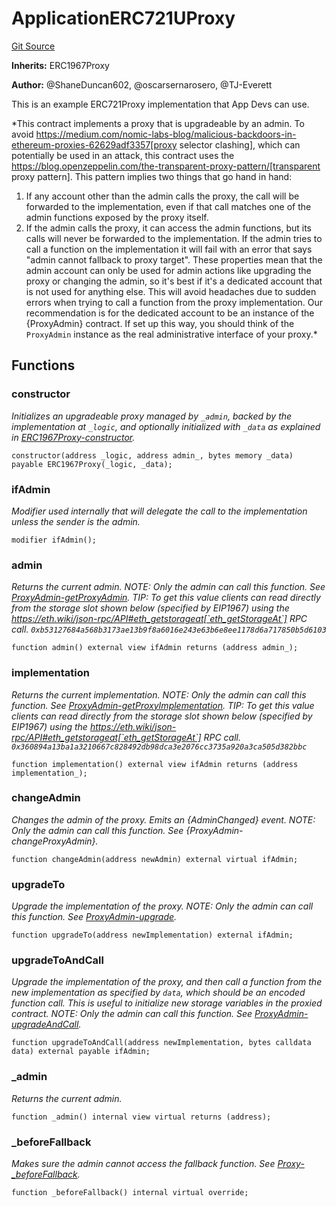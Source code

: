 # ApplicationERC721UProxy
[Git Source](https://github.com/thrackle-io/aquifi-rules-v1/blob/35ec513a185f22e7ba035815b9ced8c0ef1497a9/src/example/ERC721/upgradeable/ApplicationERC721UProxy.sol)

**Inherits:**
ERC1967Proxy

**Author:**
@ShaneDuncan602, @oscarsernarosero, @TJ-Everett

This is an example ERC721Proxy implementation that App Devs can use.

*This contract implements a proxy that is upgradeable by an admin.
To avoid https://medium.com/nomic-labs-blog/malicious-backdoors-in-ethereum-proxies-62629adf3357[proxy selector
clashing], which can potentially be used in an attack, this contract uses the
https://blog.openzeppelin.com/the-transparent-proxy-pattern/[transparent proxy pattern]. This pattern implies two
things that go hand in hand:
1. If any account other than the admin calls the proxy, the call will be forwarded to the implementation, even if
that call matches one of the admin functions exposed by the proxy itself.
2. If the admin calls the proxy, it can access the admin functions, but its calls will never be forwarded to the
implementation. If the admin tries to call a function on the implementation it will fail with an error that says
"admin cannot fallback to proxy target".
These properties mean that the admin account can only be used for admin actions like upgrading the proxy or changing
the admin, so it's best if it's a dedicated account that is not used for anything else. This will avoid headaches due
to sudden errors when trying to call a function from the proxy implementation.
Our recommendation is for the dedicated account to be an instance of the {ProxyAdmin} contract. If set up this way,
you should think of the `ProxyAdmin` instance as the real administrative interface of your proxy.*


## Functions
### constructor

*Initializes an upgradeable proxy managed by `_admin`, backed by the implementation at `_logic`, and
optionally initialized with `_data` as explained in [ERC1967Proxy-constructor](/src/example/ERC721/ApplicationERC721.sol/contract.ApplicationERC721.md#constructor).*


```solidity
constructor(address _logic, address admin_, bytes memory _data) payable ERC1967Proxy(_logic, _data);
```

### ifAdmin

*Modifier used internally that will delegate the call to the implementation unless the sender is the admin.*


```solidity
modifier ifAdmin();
```

### admin

*Returns the current admin.
NOTE: Only the admin can call this function. See [ProxyAdmin-getProxyAdmin](/lib/openzeppelin-contracts/contracts/proxy/transparent/ProxyAdmin.sol/contract.ProxyAdmin.md#getproxyadmin).
TIP: To get this value clients can read directly from the storage slot shown below (specified by EIP1967) using the
https://eth.wiki/json-rpc/API#eth_getstorageat[`eth_getStorageAt`] RPC call.
`0xb53127684a568b3173ae13b9f8a6016e243e63b6e8ee1178d6a717850b5d6103`*


```solidity
function admin() external view ifAdmin returns (address admin_);
```

### implementation

*Returns the current implementation.
NOTE: Only the admin can call this function. See [ProxyAdmin-getProxyImplementation](/lib/openzeppelin-contracts/contracts/proxy/transparent/ProxyAdmin.sol/contract.ProxyAdmin.md#getproxyimplementation).
TIP: To get this value clients can read directly from the storage slot shown below (specified by EIP1967) using the
https://eth.wiki/json-rpc/API#eth_getstorageat[`eth_getStorageAt`] RPC call.
`0x360894a13ba1a3210667c828492db98dca3e2076cc3735a920a3ca505d382bbc`*


```solidity
function implementation() external view ifAdmin returns (address implementation_);
```

### changeAdmin

*Changes the admin of the proxy.
Emits an {AdminChanged} event.
NOTE: Only the admin can call this function. See {ProxyAdmin-changeProxyAdmin}.*


```solidity
function changeAdmin(address newAdmin) external virtual ifAdmin;
```

### upgradeTo

*Upgrade the implementation of the proxy.
NOTE: Only the admin can call this function. See [ProxyAdmin-upgrade](/lib/openzeppelin-contracts/contracts/proxy/transparent/ProxyAdmin.sol/contract.ProxyAdmin.md#upgrade).*


```solidity
function upgradeTo(address newImplementation) external ifAdmin;
```

### upgradeToAndCall

*Upgrade the implementation of the proxy, and then call a function from the new implementation as specified
by `data`, which should be an encoded function call. This is useful to initialize new storage variables in the
proxied contract.
NOTE: Only the admin can call this function. See [ProxyAdmin-upgradeAndCall](/lib/openzeppelin-contracts/contracts/proxy/transparent/ProxyAdmin.sol/contract.ProxyAdmin.md#upgradeandcall).*


```solidity
function upgradeToAndCall(address newImplementation, bytes calldata data) external payable ifAdmin;
```

### _admin

*Returns the current admin.*


```solidity
function _admin() internal view virtual returns (address);
```

### _beforeFallback

*Makes sure the admin cannot access the fallback function. See [Proxy-_beforeFallback](/lib/openzeppelin-contracts/contracts/proxy/Proxy.sol/abstract.Proxy.md#_beforefallback).*


```solidity
function _beforeFallback() internal virtual override;
```

